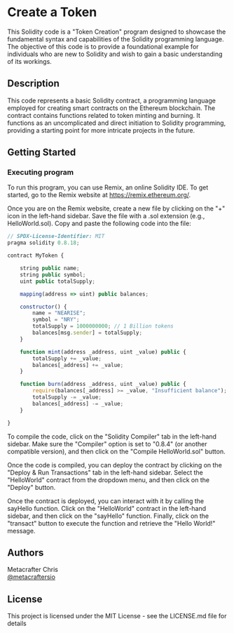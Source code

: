 # Create a Token

This Solidity code is a "Token Creation" program designed to showcase the fundamental syntax and capabilities of the Solidity programming language. The objective of this code is to provide a foundational example for individuals who are new to Solidity and wish to gain a basic understanding of its workings.

## Description

This code represents a basic Solidity contract, a programming language employed for creating smart contracts on the Ethereum blockchain. The contract contains functions related to token minting and burning. It functions as an uncomplicated and direct initiation to Solidity programming, providing a starting point for more intricate projects in the future.

## Getting Started

### Executing program

To run this program, you can use Remix, an online Solidity IDE. To get started, go to the Remix website at https://remix.ethereum.org/.

Once you are on the Remix website, create a new file by clicking on the "+" icon in the left-hand sidebar. Save the file with a .sol extension (e.g., HelloWorld.sol). Copy and paste the following code into the file:

```javascript
// SPDX-License-Identifier: MIT
pragma solidity 0.8.18;

contract MyToken {

    string public name;
    string public symbol;
    uint public totalSupply;

    mapping(address => uint) public balances;

    constructor() {
        name = "NEARISE";
        symbol = "NRY";
        totalSupply = 1000000000; // 1 Billion tokens
        balances[msg.sender] = totalSupply;
    }

    function mint(address _address, uint _value) public {
        totalSupply += _value;
        balances[_address] += _value;
    }

    function burn(address _address, uint _value) public {
        require(balances[_address] >= _value, "Insufficient balance");
        totalSupply -= _value;
        balances[_address] -= _value;
    }

}
```

To compile the code, click on the "Solidity Compiler" tab in the left-hand sidebar. Make sure the "Compiler" option is set to "0.8.4" (or another compatible version), and then click on the "Compile HelloWorld.sol" button.

Once the code is compiled, you can deploy the contract by clicking on the "Deploy & Run Transactions" tab in the left-hand sidebar. Select the "HelloWorld" contract from the dropdown menu, and then click on the "Deploy" button.

Once the contract is deployed, you can interact with it by calling the sayHello function. Click on the "HelloWorld" contract in the left-hand sidebar, and then click on the "sayHello" function. Finally, click on the "transact" button to execute the function and retrieve the "Hello World!" message.

## Authors

Metacrafter Chris  
[@metacraftersio](https://twitter.com/metacraftersio)


## License

This project is licensed under the MIT License - see the LICENSE.md file for details
